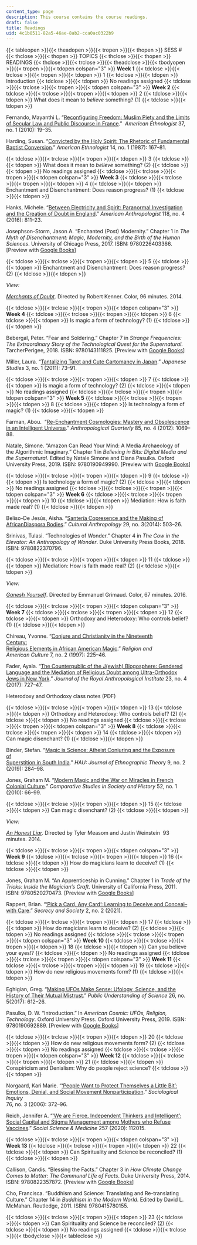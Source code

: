 ```yaml
---
content_type: page
description: This course contains the course readings.
draft: false
title: Readings
uid: 4c1b8511-82a5-46ae-8ab2-cca0ac0322b9
---
```

{{< tableopen >}}{{< theadopen >}}{{< tropen >}}{{< thopen >}}
SESS #
{{< thclose >}}{{< thopen >}}
TOPICS
{{< thclose >}}{{< thopen >}}
READINGS
{{< thclose >}}{{< trclose >}}{{< theadclose >}}{{< tbodyopen >}}{{< tropen >}}{{< tdopen colspan="3" >}}
**Week 1**
{{< tdclose >}}{{< trclose >}}{{< tropen >}}{{< tdopen >}}
1
{{< tdclose >}}{{< tdopen >}}
Introduction
{{< tdclose >}}{{< tdopen >}}
No readings assigned
{{< tdclose >}}{{< trclose >}}{{< tropen >}}{{< tdopen colspan="3" >}}
**Week 2**
{{< tdclose >}}{{< trclose >}}{{< tropen >}}{{< tdopen >}}
2
{{< tdclose >}}{{< tdopen >}}
What does it mean to *believe* something? (1)
{{< tdclose >}}{{< tdopen >}}

Fernando, Mayanthi L. “[Reconfiguring Freedom: Muslim Piety and the Limits of Secular Law and Public Discourse in France](https://anthrosource.onlinelibrary.wiley.com/doi/full/10.1111/j.1548-1425.2010.01239.x).”  *American Ethnologist* 37, no. 1 (2010): 19–35.

Harding, Susan. “[Convicted by the Holy Spirit: The Rhetoric of Fundamental Baptist Conversion](https://anthrosource.onlinelibrary.wiley.com/doi/10.1525/ae.1987.14.1.02a00100).” *American Ethnologist* 14, no. 1 (1987): 167–81.

{{< tdclose >}}{{< trclose >}}{{< tropen >}}{{< tdopen >}}
3
{{< tdclose >}}{{< tdopen >}}
What does it mean to *believe* something? (2)
{{< tdclose >}}{{< tdopen >}}
No readings assigned
{{< tdclose >}}{{< trclose >}}{{< tropen >}}{{< tdopen colspan="3" >}}
**Week 3**
{{< tdclose >}}{{< trclose >}}{{< tropen >}}{{< tdopen >}}
4
{{< tdclose >}}{{< tdopen >}}
Enchantment and Disenchantment: Does reason progress? (1)
{{< tdclose >}}{{< tdopen >}}

Hanks, Michele. “[Between Electricity and Spirit: Paranormal Investigation and the Creation of Doubt in England](https://anthrosource.onlinelibrary.wiley.com/doi/10.1111/aman.12684).” *American Anthropologist* 118, no. 4 (2016): 811–23.

Josephson-Storm, Jason A. “Enchanted (Post) Modernity.” Chapter 1 in *The Myth of Disenchantment: Magic, Modernity, and the Birth of the Human Sciences*. University of Chicago Press, 2017. ISBN: ‎9780226403366. \[Preview with [Google Books](https://www.google.com/books/edition/The_Myth_of_Disenchantment/j5UtDwAAQBAJ?hl=en&gbpv=1)\]

{{< tdclose >}}{{< trclose >}}{{< tropen >}}{{< tdopen >}}
5
{{< tdclose >}}{{< tdopen >}}
Enchantment and Disenchantment: Does reason progress? (2)
{{< tdclose >}}{{< tdopen >}}

*View:*

[*Merchants of Doubt*](https://www.imdb.com/title/tt3675568/?ref_=fn_al_tt_1). Directed by Robert Kenner. Color, 96 minutes. 2014.

{{< tdclose >}}{{< trclose >}}{{< tropen >}}{{< tdopen colspan="3" >}}
**Week 4**
{{< tdclose >}}{{< trclose >}}{{< tropen >}}{{< tdopen >}}
6
{{< tdclose >}}{{< tdopen >}}
Is magic a form of technology? (1)
{{< tdclose >}}{{< tdopen >}}

Bebergal, Peter. “Fear and Soldering.” Chapter 7 in *Strange Frequencies: The Extraordinary Story of the Technological Quest for the Supernatural.* TarcherPerigee, 2018. ISBN: ‎9780143111825. \[Preview with [Google Books](https://www.google.com/books/edition/Strange_Frequencies/OP5RDwAAQBAJ?hl=en&gbpv=1)\]

Miller, Laura. “[Tantalizing Tarot and Cute Cartomancy in Japan](https://www.tandfonline.com/doi/abs/10.1080/10371397.2011.560659?cookieSet=1).” *Japanese Studies* 3, no. 1 (2011): 73–91.

{{< tdclose >}}{{< trclose >}}{{< tropen >}}{{< tdopen >}}
7
{{< tdclose >}}{{< tdopen >}}
Is magic a form of technology? (2)
{{< tdclose >}}{{< tdopen >}}
No readings assigned
{{< tdclose >}}{{< trclose >}}{{< tropen >}}{{< tdopen colspan="3" >}}
**Week 5**
{{< tdclose >}}{{< trclose >}}{{< tropen >}}{{< tdopen >}}
8
{{< tdclose >}}{{< tdopen >}}
Is technology a form of magic? (1)
{{< tdclose >}}{{< tdopen >}}

Farman, Abou.  “[Re-Enchantment Cosmologies: Mastery and Obsolescence in an Intelligent Universe](https://www.jstor.org/stable/41857290?searchText=abou+farman&searchUri=%2Faction%2FdoBasicSearch%3FQuery%3Dabou%2Bfarman%26so%3Drel&ab_segments=0%2Fbasic_search_gsv2%2Fcontrol&refreqid=fastly-default%3A2532f7c5db1f9b9130b77eda05596d3b&seq=1).” *Anthropological Quarterly* 85, no. 4 (2012): 1069–88.

Natale, Simone. “Amazon Can Read Your Mind: A Media Archaeology of the Algorithmic Imaginary.” Chapter 1 in *Believing in Bits: Digital Media and the Supernatural*. Edited by Natale Simone and Diana Pasulka. Oxford University Press, 2019. ISBN: ‎9780190949990. \[Preview with [Google Books](https://www.google.com/books/edition/Believing_in_Bits/eDGoDwAAQBAJ?hl=en&gbpv=1)\]

{{< tdclose >}}{{< trclose >}}{{< tropen >}}{{< tdopen >}}
9
{{< tdclose >}}{{< tdopen >}}
Is technology a form of magic? (2)
{{< tdclose >}}{{< tdopen >}}
No readings assigned
{{< tdclose >}}{{< trclose >}}{{< tropen >}}{{< tdopen colspan="3" >}}
**Week 6**
{{< tdclose >}}{{< trclose >}}{{< tropen >}}{{< tdopen >}}
10
{{< tdclose >}}{{< tdopen >}}
Mediation: How is faith made real? (1)
{{< tdclose >}}{{< tdopen >}}

Beliso-De Jesús, Aisha. “[Santería Copresence and the Making of AfricanDiaspora Bodies](https://journal.culanth.org/index.php/ca/article/view/ca29.3.04).” *Cultural Anthropology* 29, no. 3(2014): 503–26.

Srinivas, Tulasi. “Technologies of Wonder.” Chapter 4 in *The Cow in the Elevator: An Anthropology of Wonder*. Duke University Press Books, 2018. ISBN: ‎9780822370796.

{{< tdclose >}}{{< trclose >}}{{< tropen >}}{{< tdopen >}}
11
{{< tdclose >}}{{< tdopen >}}
Mediation: How is faith made real? (2)
{{< tdclose >}}{{< tdopen >}}

*View:*

[*Ganesh Yourself*](https://www.imdb.com/title/tt5573802/?ref_=nv_sr_srsg_0). Directed by Emmanuel Grimaud. Color, 67 minutes. 2016.

{{< tdclose >}}{{< trclose >}}{{< tropen >}}{{< tdopen colspan="3" >}}
**Week 7**
{{< tdclose >}}{{< trclose >}}{{< tropen >}}{{< tdopen >}}
12
{{< tdclose >}}{{< tdopen >}}
Orthodoxy and Heterodoxy: Who controls belief? (1)
{{< tdclose >}}{{< tdopen >}}

Chireau, Yvonne. “[Conjure and Christianity in the Nineteenth Century:](https://www.cambridge.org/core/journals/religion-and-american-culture/article/abs/conjure-and-christianity-in-the-nineteenth-century-religious-elements-in-african-american-magic/4EA31D87FF0CB9BC7DAA0CE58E220D8C#)               
[Religious Elements in African American Magic](https://www.cambridge.org/core/journals/religion-and-american-culture/article/abs/conjure-and-christianity-in-the-nineteenth-century-religious-elements-in-african-american-magic/4EA31D87FF0CB9BC7DAA0CE58E220D8C#).” *Religion and American* *Culture* 7, no. 2 (1997): 225–46.

Fader, Ayala. “[The Counterpublic of the J(ewish) Blogosphere: Gendered Language and the Mediation of Religious Doubt among Ultra-Orthodox Jews in New York](https://rai.onlinelibrary.wiley.com/doi/10.1111/1467-9655.12697).” *Journal of the Royal Anthropological Institute* 23, no. 4 (2017): 727–47.

Heterodoxy and Orthodoxy class notes (PDF)

{{< tdclose >}}{{< trclose >}}{{< tropen >}}{{< tdopen >}}
13
{{< tdclose >}}{{< tdopen >}}
Orthodoxy and Heterodoxy: Who controls belief? (2)
{{< tdclose >}}{{< tdopen >}}
No readings assigned
{{< tdclose >}}{{< trclose >}}{{< tropen >}}{{< tdopen colspan="3" >}}
**Week 8**
{{< tdclose >}}{{< trclose >}}{{< tropen >}}{{< tdopen >}}
14
{{< tdclose >}}{{< tdopen >}}
Can magic disenchant? (1)
{{< tdclose >}}{{< tdopen >}}

Binder, Stefan. “[Magic is Science: Atheist Conjuring and the Exposure of](https://www.journals.uchicago.edu/doi/abs/10.1086/705467)            
[Superstition in South India](https://www.journals.uchicago.edu/doi/abs/10.1086/705467).” *HAU: Journal of Ethnographic Theor*y 9, no. 2 (2019): 284–98.

Jones, Graham M. “[Modern Magic and the War on Miracles in French](https://www.cambridge.org/core/journals/comparative-studies-in-society-and-history/article/modern-magic-and-the-war-on-miracles-in-french-colonial-culture/1A328B6DB2FCFC71D9756C675228ED0A)           
[Colonial Culture](https://www.cambridge.org/core/journals/comparative-studies-in-society-and-history/article/modern-magic-and-the-war-on-miracles-in-french-colonial-culture/1A328B6DB2FCFC71D9756C675228ED0A).” *Comparative Studies in Society and History* 52, no. 1 (2010): 66–99.

{{< tdclose >}}{{< trclose >}}{{< tropen >}}{{< tdopen >}}
15
{{< tdclose >}}{{< tdopen >}}
Can magic disenchant? (2)
{{< tdclose >}}{{< tdopen >}}

*View:*

[*An Honest Liar*](https://www.imdb.com/title/tt2246565/?ref_=fn_al_tt_1)*.* Directed by Tyler Measom and Justin Weinstein  93 minutes. 2014. 

{{< tdclose >}}{{< trclose >}}{{< tropen >}}{{< tdopen colspan="3" >}}
**Week 9**
{{< tdclose >}}{{< trclose >}}{{< tropen >}}{{< tdopen >}}
16
{{< tdclose >}}{{< tdopen >}}
How do magicians learn to deceive? (1)
{{< tdclose >}}{{< tdopen >}}

Jones, Graham M. “An Apprenticeship in Cunning.” Chapter 1 in *Trade of the Tricks: Inside the Magician’s Craft*. University of California Press, 2011. ISBN: ‎9780520270473. \[Preview with [Google Books](https://www.google.com/books/edition/Trade_of_the_Tricks/KakwDwAAQBAJ?hl=en&gbpv=1)\]

Rappert, Brian. “[‘Pick a Card, Any Card’: Learning to Deceive and Conceal–with Care](https://scholarworks.sjsu.edu/secrecyandsociety/vol2/iss2/8/).” *Secrecy and Society* 2, no. 2 (2021).

{{< tdclose >}}{{< trclose >}}{{< tropen >}}{{< tdopen >}}
17
{{< tdclose >}}{{< tdopen >}}
How do magicians learn to deceive? (2)
{{< tdclose >}}{{< tdopen >}}
No readings assigned
{{< tdclose >}}{{< trclose >}}{{< tropen >}}{{< tdopen colspan="3" >}}
**Week 10**
{{< tdclose >}}{{< trclose >}}{{< tropen >}}{{< tdopen >}}
18
{{< tdclose >}}{{< tdopen >}}
Can you believe your eyes!?
{{< tdclose >}}{{< tdopen >}}
No readings assigned
{{< tdclose >}}{{< trclose >}}{{< tropen >}}{{< tdopen colspan="3" >}}
**Week 11**
{{< tdclose >}}{{< trclose >}}{{< tropen >}}{{< tdopen >}}
19
{{< tdclose >}}{{< tdopen >}}
How do new religious movements form? (1)
{{< tdclose >}}{{< tdopen >}}

Eghigian, Greg. “[Making UFOs Make Sense: Ufology, Science, and the History of Their Mutual Mistrust](https://journals.sagepub.com/doi/10.1177/0963662515617706).” *Public Understanding of Science* 26, no. 5(2017): 612–26.

Pasulka, D. W. “Introduction.” In *American Cosmic: UFOs, Religion, Technology*. Oxford University Press. Oxford University Press, 2019. ISBN: ‎9780190692889. \[Preview with [Google Books](https://www.google.com/books/edition/American_Cosmic/ZRmEDwAAQBAJ?hl=en&gbpv=1)\]

{{< tdclose >}}{{< trclose >}}{{< tropen >}}{{< tdopen >}}
20
{{< tdclose >}}{{< tdopen >}}
How do new religious movements form? (2)
{{< tdclose >}}{{< tdopen >}}
No readings assigned
{{< tdclose >}}{{< trclose >}}{{< tropen >}}{{< tdopen colspan="3" >}}
**Week 12**
{{< tdclose >}}{{< trclose >}}{{< tropen >}}{{< tdopen >}}
21
{{< tdclose >}}{{< tdopen >}}
Conspiricism and Denialism: Why do people reject science?
{{< tdclose >}}{{< tdopen >}}

Norgaard, Kari Marie. “[‘People Want to Protect Themselves a Little Bit’: Emotions, Denial, and Social Movement Nonparticipation](https://onlinelibrary.wiley.com/doi/full/10.1111/j.1475-682X.2006.00160.x).” *Sociological Inquiry*   
76, no. 3 (2006): 372–96.

Reich, Jennifer A. “[‘We are Fierce, Independent Thinkers and Intelligent’: Social Capital and Stigma Management among Mothers who Refuse Vaccines](https://pubmed.ncbi.nlm.nih.gov/30442504/).” *Social Science & Medicine* 257 (2020): 112015.

{{< tdclose >}}{{< trclose >}}{{< tropen >}}{{< tdopen colspan="3" >}}
**Week 13**
{{< tdclose >}}{{< trclose >}}{{< tropen >}}{{< tdopen >}}
22
{{< tdclose >}}{{< tdopen >}}
Can Spirituality and Science be reconciled? (1)
{{< tdclose >}}{{< tdopen >}}

Callison, Candis. “Blessing the Facts.” Chapter 3 in *How Climate Change Comes to Matter: The Communal Life of Facts*. Duke University Press, 2014. ISBN: ‎9780822357872. \[Preview with [Google Books](https://www.google.com/books/edition/How_Climate_Change_Comes_to_Matter/G52iBgAAQBAJ?hl=en&gbpv=1)\]

Cho, Francisca. “Buddhism and Science: Translating and Re-translating Culture.” Chapter 14 in *Buddhism in the Modern World*. Edited by David L. McMahan. Routledge, 2011. ISBN: ‎9780415780155.

{{< tdclose >}}{{< trclose >}}{{< tropen >}}{{< tdopen >}}
23
{{< tdclose >}}{{< tdopen >}}
Can Spirituality and Science be reconciled? (2)
{{< tdclose >}}{{< tdopen >}}
No readings assigned
{{< tdclose >}}{{< trclose >}}{{< tbodyclose >}}{{< tableclose >}}